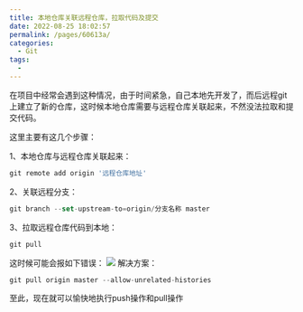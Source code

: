 ```yaml
---
title: 本地仓库关联远程仓库，拉取代码及提交
date: 2022-08-25 18:02:57
permalink: /pages/60613a/
categories:
  - Git
tags:
  - 
---
```

在项目中经常会遇到这种情况，由于时间紧急，自己本地先开发了，而后远程git上建立了新的仓库，这时候本地仓库需要与远程仓库关联起来，不然没法拉取和提交代码。

这里主要有这几个步骤：

1、本地仓库与远程仓库关联起来：
```js
git remote add origin '远程仓库地址'
```

2、关联远程分支：
```js
git branch --set-upstream-to=origin/分支名称 master
```

3、拉取远程仓库代码到本地：
```js
git pull
```
这时候可能会报如下错误：
![](https://tva2.sinaimg.cn/large/e37a8833ly8h5j69hcztuj21d40h6446.jpg)
解决方案：
```js
git pull origin master --allow-unrelated-histories
```

至此，现在就可以愉快地执行push操作和pull操作